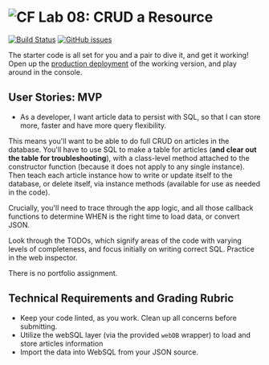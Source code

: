 ![CF](https://i.imgur.com/7v5ASc8.png)  Lab 08: CRUD a Resource
=======
[![Build Status](https://travis-ci.org/codefellows-seattle-301d9/08-crud-a-resource.svg?branch=master)](https://travis-ci.org/codefellows-seattle-301d9/08-crud-a-resource) [![GitHub issues](https://img.shields.io/badge/Issues%3F-Ask%20for%20Help!-orange.svg)](https://github.com/codefellows/seattle-301d4/issues/new)

The starter code is all set for you and a pair to dive it, and get it working! Open up the [production deployment](https://cf-mvc-blog--class08.aerobatic.io/) of the working version, and play around in the console.

## User Stories: MVP
 - As a developer, I want article data to persist with SQL, so that I can store more, faster and have more query flexibility.

This means you'll want to be able to do full CRUD on articles in the database. You'll have to use SQL to make a table for articles (**and clear out the table for troubleshooting**), with a class-level method attached to the constructor function (because it does not apply to any single instance). Then teach each article instance how to write or update itself to the database, or delete itself, via instance methods (available for use as needed in the code).

Crucially, you'll need to trace through the app logic, and all those callback functions to determine WHEN is the right time to load data, or convert JSON.

Look through the TODOs, which signify areas of the code with varying levels of completeness, and focus initially on writing correct SQL. Practice in the web inspector.

There is no portfolio assignment.

## Technical Requirements and Grading Rubric
 - Keep your code linted, as you work. Clean up all concerns before submitting.
 - Utilize the webSQL layer (via the provided `webDB` wrapper) to load and store articles information
 - Import the data into WebSQL from your JSON source.
